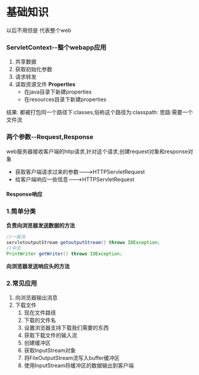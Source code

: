 # 基础知识
以后不用但是 代表整个web

### ServletContext--整个webapp应用
1. 共享数据
2. 获取初始化参数
3. 请求转发
4. 读取资源文件
**Properties**
   * 在java目录下新建properties
   * 在resources目录下新建properties

结果: 都被打包同一个路径下:classes,俗称这个路径为:classpath:
思路:需要一个文件流

### 两个参数--Request,Response
web服务器接收客户端的http请求,针对这个请求,创建request对象和response对象

  * 获取客户端请求过来的参数--->HTTPServletRequest
  * 给客户端响应一些信息--->HTTPServletRequest

#### Response响应
### 1.简单分类
**负责向浏览器发送数据的方法**
```java
//一般流
servletoutputStream getoutputStream() throws IOException;
//中文
PrintWriter getWriter() throws IOException;
```
**向浏览器发送响应头的方法**
### 2.常见应用
1. 向浏览器输出消息
2. 下载文件
    1. 现在文件路径
    2. 下载的文件名
    3. 设置浏览器支持下载我们需要的东西
    4. 获取下载文件的输入流
    5. 创建缓冲区
    6. 获取InputStream对象
    7. 将FileOutputStream流写入buffer缓冲区
    8. 使用InputStream将缓冲区的数据输出到客户端
